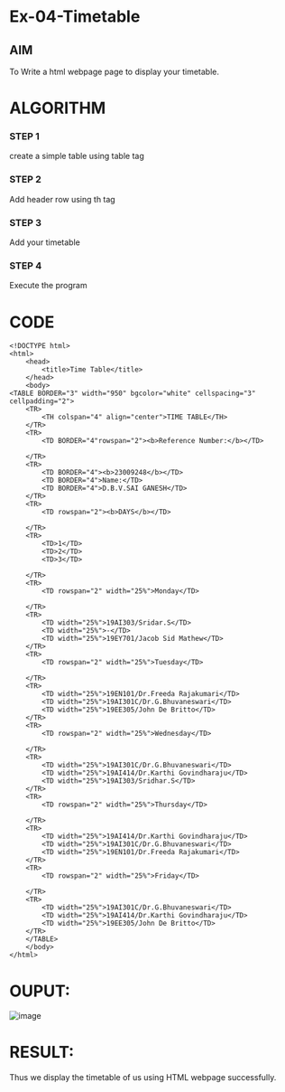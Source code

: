 # Ex-04-Timetable
## AIM
To Write a html webpage page to display your timetable.
# ALGORITHM
### STEP 1
create a simple table using table tag
### STEP 2
Add header row using th tag
### STEP 3
Add your timetable
### STEP 4
Execute the program
# CODE
```
<!DOCTYPE html>
<html>
    <head>
        <title>Time Table</title>
    </head>
    <body>
<TABLE BORDER="3" width="950" bgcolor="white" cellspacing="3" cellpadding="2"> 
    <TR> 
        <TH colspan="4" align="center">TIME TABLE</TH>
    </TR>
    <TR> 
        <TD BORDER="4"rowspan="2"><b>Reference Number:</b></TD>

    </TR>
    <TR>
        <TD BORDER="4"><b>23009248</b></TD>
        <TD BORDER="4">Name:</TD>
        <TD BORDER="4">D.B.V.SAI GANESH</TD>
    </TR>
    <TR> 
        <TD rowspan="2"><b>DAYS</b></TD>

    </TR>
    <TR>
        <TD>1</TD> 
        <TD>2</TD>
        <TD>3</TD>

    </TR>
    <TR> 
        <TD rowspan="2" width="25%">Monday</TD>

    </TR>
    <TR>
        <TD width="25%">19AI303/Sridar.S</TD> 
        <TD width="25%">-</TD>
        <TD width="25%">19EY701/Jacob Sid Mathew</TD>
    </TR>
    <TR> 
        <TD rowspan="2" width="25%">Tuesday</TD>

    </TR>
    <TR>
        <TD width="25%">19EN101/Dr.Freeda Rajakumari</TD> 
        <TD width="25%">19AI301C/Dr.G.Bhuvaneswari</TD>
        <TD width="25%">19EE305/John De Britto</TD>
    </TR>
    <TR> 
        <TD rowspan="2" width="25%">Wednesday</TD>

    </TR>
    <TR>
        <TD width="25%">19AI301C/Dr.G.Bhuvaneswari</TD>
        <TD width="25%">19AI414/Dr.Karthi Govindharaju</TD>
        <TD width="25%">19AI303/Sridhar.S</TD>
    </TR>
    <TR> 
        <TD rowspan="2" width="25%">Thursday</TD>

    </TR>
    <TR>
        <TD width="25%">19AI414/Dr.Karthi Govindharaju</TD> 
        <TD width="25%">19AI301C/Dr.G.Bhuvaneswari</TD>
        <TD width="25%">19EN101/Dr.Freeda Rajakumari</TD>
    </TR>
    <TR> 
        <TD rowspan="2" width="25%">Friday</TD>

    </TR>
    <TR>
        <TD width="25%">19AI301C/Dr.G.Bhuvaneswari</TD>
        <TD width="25%">19AI414/Dr.Karthi Govindharaju</TD> 
        <TD width="25%">19EE305/John De Britto</TD>
    </TR>
    </TABLE>
    </body>
</html>
```
# OUPUT:
![image](https://github.com/saiganesh2006/ODD2023-WT-Ex-03-Timetable/assets/145742342/89ff741b-9b67-49f8-b5c2-262e972bcee5)

# RESULT:
Thus we display the timetable of us using HTML webpage successfully. 
